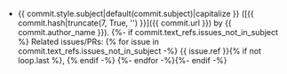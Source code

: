 - {{ commit.style.subject|default(commit.subject)|capitalize }} ([{{ commit.hash|truncate(7, True, '') }}]({{ commit.url }}) by {{ commit.author_name }}).
{%- if commit.text_refs.issues_not_in_subject %} Related issues/PRs: {% for issue in commit.text_refs.issues_not_in_subject -%}
{{ issue.ref }}{% if not loop.last %}, {% endif -%}
{%- endfor -%}{%- endif -%}